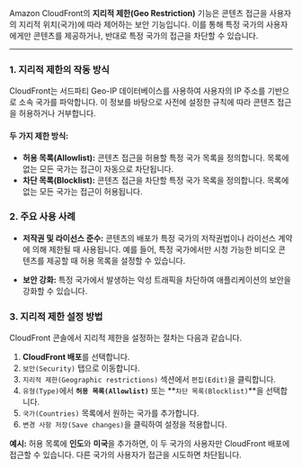 
Amazon CloudFront의 **지리적 제한(Geo Restriction)** 기능은 콘텐츠 접근을 사용자의 지리적 위치(국가)에 따라 제어하는 보안 기능입니다. 이를 통해 특정 국가의 사용자에게만 콘텐츠를 제공하거나, 반대로 특정 국가의 접근을 차단할 수 있습니다.

---

### 1. 지리적 제한의 작동 방식

CloudFront는 서드파티 Geo-IP 데이터베이스를 사용하여 사용자의 IP 주소를 기반으로 소속 국가를 파악합니다. 이 정보를 바탕으로 사전에 설정한 규칙에 따라 콘텐츠 접근을 허용하거나 거부합니다.

#### **두 가지 제한 방식:**

- **허용 목록(Allowlist):** 콘텐츠 접근을 허용할 특정 국가 목록을 정의합니다. 목록에 없는 모든 국가는 접근이 자동으로 차단됩니다.
- **차단 목록(Blocklist):** 콘텐츠 접근을 차단할 특정 국가 목록을 정의합니다. 목록에 없는 모든 국가는 접근이 허용됩니다.

### 2. 주요 사용 사례

- **저작권 및 라이선스 준수:** 콘텐츠의 배포가 특정 국가의 저작권법이나 라이선스 계약에 의해 제한될 때 사용됩니다. 예를 들어, 특정 국가에서만 시청 가능한 비디오 콘텐츠를 제공할 때 허용 목록을 설정할 수 있습니다.

- **보안 강화:** 특정 국가에서 발생하는 악성 트래픽을 차단하여 애플리케이션의 보안을 강화할 수 있습니다.

### 3. 지리적 제한 설정 방법

CloudFront 콘솔에서 지리적 제한을 설정하는 절차는 다음과 같습니다.

1. **CloudFront 배포**를 선택합니다.
2. `보안(Security)` 탭으로 이동합니다.
3. `지리적 제한(Geographic restrictions)` 섹션에서 `편집(Edit)`을 클릭합니다.
4. `유형(Type)`에서 **`허용 목록(Allowlist)`** 또는 **`차단 목록(Blocklist)`**을 선택합니다.
5. `국가(Countries)` 목록에서 원하는 국가를 추가합니다.
6. `변경 사항 저장(Save changes)`을 클릭하여 설정을 적용합니다.

**예시:** 허용 목록에 **인도**와 **미국**을 추가하면, 이 두 국가의 사용자만 CloudFront 배포에 접근할 수 있습니다. 다른 국가의 사용자가 접근을 시도하면 차단됩니다.